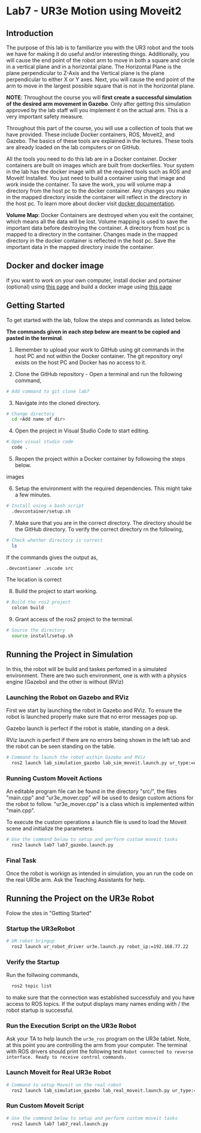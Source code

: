 # Lab7 - UR3e Motion using Moveit2
## Introduction
The purpose of this lab is to familiarize you with the UR3 robot and the tools we have for making it do useful and/or interesting things. Additionally, you will cause the end point of the robot arm to move in both a square and circle in a vertical plane and in a horizontal plane. The Horizontal Plane is the plane perpendicular to Z-Axis and the Vertical plane is the plane perpendicular to either X or Y axes. Next, you will cause the end point of the arm to move in the largest possible square that is not in the horizontal plane.

**NOTE**: Throughout the course you will **first create a successful simulation of the desired arm movement in Gazebo**. Only after getting this simulation approved by the lab staff will you implement it on the actual arm. This is a very important safety measure.

Throughout this part of the course, you will use a collection of tools that we have provided. These include Docker containers, ROS, Moveit2, and Gazebo. The basics of these tools are explained in the lectures. These tools are already loaded on the lab computers or on GitHub.

All the tools you need to do this lab are in a Docker container. Docker containers are built on images which are built from dockerfiles. Your system in the lab has the docker image with all the required tools such as ROS and Moveit! Installed. You just need to build a container using that image and work inside the container. To save the work, you will volume map a directory from the host pc to the docker container. Any changes you make in the mapped directory inside the container will reflect in the directory in the host pc. To learn more about docker visit [docker documentation](https://docs.docker.com/).

**Volume Map**: Docker Containers are destroyed when you exit the container, which means all the data will be lost. Volume mapping is used to save the important data before destroying the container. A directory from host pc is mapped to a directory in the container. Changes made in the mapped directory in the docker container is reflected in the host pc. Save the important data in the mapped directory inside the container.

## Docker and docker image

If you want to work on your own computer, install docker and portainer (optional) using [this page](https://github.com/ENRE467/Getting_Started/wiki/Installing-Docker-and-Portainer) and build a docker image using [this page](https://github.com/ENRE467/Getting_Started/wiki/Building-a-Docker-Image)


## Getting Started
To get started with the lab, follow the steps and commands as listed below.

**The commands given in each step below are meant to be copied and pasted in the terminal**.

1. Remember to upload your work to GitHub using git commands in the host PC and not within the Docker container. The git repository onyl exists on the host PC and Docker has no access to it.

2. Clone the GitHub repository - Open a terminal and run the following command,
```bash
# Add command to git clone lab7
```

3. Navigate into the cloned directory.
```bash
# Change directory
  cd <Add name of dir>
```

4. Open the project in Visual Studio Code to start editing.
```bash
# Open visual studio code
  code .
```

5. Reopen the project within a Docker container by followoing the steps below.

images

6. Setup the environment with the required dependencies. This might take a few minutes.
```bash
# Install using a bash script
  .devcontainer/setup.sh
```

7. Make sure that you are in the correct directory. The directory should be the GitHub directory. To verify the correct directory rn the following,
```bash 
# Check whether directory is correct
  ls
```
If the commands gives the output as,
```bash
.devcontianer .vscode src
```
The location is correct

8. Build the project to start working. 
```bash
# Build the ros2 project
  colcon build
```

9. Grant access of the ros2 project to the terminal.
```bash
# Source the directory
  source install/setup.sh
```


## Running the Project in Simulation
In this, the robot will be build and taskes perfomed in a simulated environment. There are two such environment, one is with with a physics engine (Gazebo) and the other is without (RViz)

### Launching the Robot on Gazebo and RViz
First we start by launching the robot in Gazebo and RViz. To ensure the robot is launched properly make sure that no error messages pop up. 

Gazebo launch is perfect if the robot is stable, standing on a desk.

RViz launch is perfect if there are no errors being shown in the left tab and the robot can be seen standing on the table.

```bash
# Command to launch the robot within Gazebo and RViz
  ros2 launch lab_simulation_gazebo lab_sim_moveit.launch.py ur_type:=ur3e description_package:=lab_description description_file:=lab.urdf.xacro moveit_config_package:=lab_moveit_config moveit_config_file:=lab.srdf.xacro runtime_config_package:=lab_simulation_gazebo launch_rviz:=false
```


### Running Custom Moveit Actions
An editable program file can be found in the directory "src/", the files "main.cpp" and "ur3e_mover.cpp" will be used to design custom actions for the robot to follow. "ur3e_mover.cpp" is a class which is implemented within "main.cpp".

To execute the custom operations a launch file is used to load the Moveit scene and initialize the parameters.
```bash
# Use the command below to setup and perform custom moveit tasks
  ros2 launch lab7 lab7_gazebo.launch.py
```

### Final Task
Once the robot is workign as intended in simulation, you an run the code on the real UR3e arm. Ask the Teaching Assistants for help.

## Running the Project on the UR3e Robot
Folow the stes in "Getting Started"
### Startup the UR3eRobot
```bash
# UR robot bringup
  ros2 launch ur_robot_driver ur3e.launch.py robot_ip:=192.168.77.22
```

### Verify the Startup
Run the follwoing commands,
```bash 
  ros2 topic list
```
to make sure that the connection was established successfuly and you have access to ROS topics.
If the output displays many names ending with / the robot startup is successful.

### Run the Execution Script on the UR3e Robot
Ask your TA to help launch the `ur3e_ros` program on the UR3e tablet. Note, at this point you are controlling the arm from your computer. The terminal with ROS drivers should print the following text `Robot connected to reverse interface. Ready to receive control commands.`

### Launch Moveit for Real UR3e Robot
```bash
# Command to setup Moveit on the real robot
  ros2 launch lab_simulation_gazebo lab_real_moveit.launch.py ur_type:=ur3e description_package:=lab_description description_file:=lab.urdf.xacro moveit_config_package:=lab_moveit_config moveit_config_file:=lab.srdf.xacro runtime_config_package:=lab_simulation_gazebo launch_rviz:=false
```

### Run Custom Moveit Script
```bash
# Use the command below to setup and perform custom moveit tasks
  ros2 launch lab7 lab7_real.launch.py
```